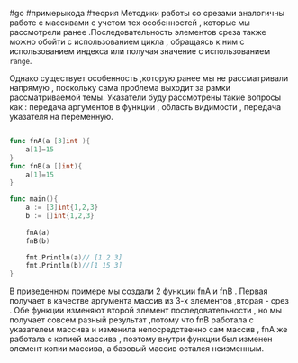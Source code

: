 #go #примерыкода #теория 
Методики работы со срезами аналогичны работе с массивами с учетом тех особенностей , которые мы рассмотрели ранее .Последовательность элементов среза также можно обойти с использованием цикла , обращаясь к ним с использованием индекса или получая значение с использованием `range`.

Однако существует особенность ,которую ранее мы не рассматривали напрямую , поскольку сама проблема выходит за рамки рассматриваемой темы. 
Указатели буду рассмотрены такие вопросы как : передача аргументов в функции , область видимости , передача указателя на переменную.

```go

func fnA(a [3]int ){
	a[1]=15
}
func fnB(a []int){
	a[1]=15
}

func main(){
	a := [3]int{1,2,3}
	b := []int{1,2,3}
	
	fnA(a)
	fnB(b)

	fmt.Println(a)// [1 2 3]
	fmt.Println(b)//[1 15 3]
}
```

В приведенном примере мы создали 2 функции fnA и fnB . Первая получает в качестве аргумента массив из 3-х элементов ,вторая - срез . Обе функции изменяют второй элемент последовательности , но мы получает совсем разный результат ,потому что fnB работала с указателем массива и изменила непосредственно сам массив , fnA же работала с копией массива , поэтому внутри функции был изменен элемент копии массива, а базовый массив остался неизменным.
